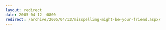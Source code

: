 ```yaml
---
layout: redirect
date: 2005-04-12 -0800
redirect: /archive/2005/04/13/misspelling-might-be-your-friend.aspx/
---
```

